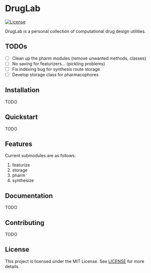 # DrugLab

[![License](https://img.shields.io/badge/license-MIT-blue)](LICENSE)

DrugLab is a personal collection of computational drug design utilities.

## TODOs
- [ ] Clean up the pharm modules (remove unwanted methods, classes)
- [ ] No saving for featurizers... (pickling problems)
- [ ] Fix indexing bug for synthesis route storage
- [ ] Develop storage class for pharmacophores

## Installation
TODO

## Quickstart
TODO

## Features
Current submodules are as follows:
1. featurize
2. storage
3. pharm
4. synthesize

## Documentation
TODO

## Contributing
TODO

## License
This project is licensed under the MIT License. See [LICENSE](./LICENSE) for more details.


